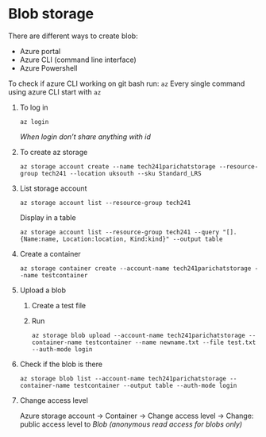 # Blob storage 

There are different ways to create blob:
* Azure portal
* Azure CLI (command line interface)
* Azure Powershell

To check if azure CLI working on git bash run:
	`az`
Every single command using azure CLI start with `az`

1) To log in
    
    `az login`
    
    *When login don’t share anything with id* 

2) To create az storage
    
    `az storage account create --name tech241parichatstorage --resource-group tech241 --location uksouth --sku Standard_LRS`

3) List storage account
   
    `az storage account list --resource-group tech241`

    Display in a table

    `az storage account list --resource-group tech241 --query "[].{Name:name, Location:location, Kind:kind}" --output table`

4) Create a container

    `az storage container create --account-name tech241parichatstorage --name testcontainer`

5) Upload a blob
   1) Create a test file 
   2) Run
        
        `az storage blob upload --account-name tech241parichatstorage --container-name testcontainer --name newname.txt --file test.txt --auth-mode login`

6) Check if the blob is there

    `az storage blob list --account-name tech241parichatstorage --container-name testcontainer --output table --auth-mode login`

7) Change access level

    Azure storage account -> Container -> Change access level -> Change: public access level to *Blob (anonymous read access for blobs only)*
